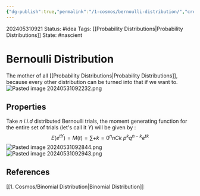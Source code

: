 ```yaml
---
{"dg-publish":true,"permalink":"/1-cosmos/bernoulli-distribution/","created":"2025-01-22T11:17:14.204-05:00","updated":"2024-05-31T09:29:49.740-04:00"}
---
```


202405310921
Status: #idea
Tags: [[Probability Distributions\|Probability Distributions]]
State: #nascient
# Bernoulli Distribution
The mother of all [[Probability Distributions\|Probability Distributions]], because every other distribution can be turned into that if we want to.
![Pasted image 20240531092232.png](/img/user/3.%20Black%20Holes/Files/Pasted%20image%2020240531092232.png)

## Properties
Take $n$ $i.i.d$ distributed Bernoulli trials, the moment generating function for the entire set of trials (let's call it $Y$) will be given by :
$$
E(e^{tY})=M(t)=\sum+{k=0}^n nCk~ p^k q^{n-k} e^{tk}
$$
![Pasted image 20240531092844.png](/img/user/3.%20Black%20Holes/Files/Pasted%20image%2020240531092844.png)
![Pasted image 20240531092943.png](/img/user/3.%20Black%20Holes/Files/Pasted%20image%2020240531092943.png)
## References
[[1. Cosmos/Binomial Distribution\|Binomial Distribution]]
